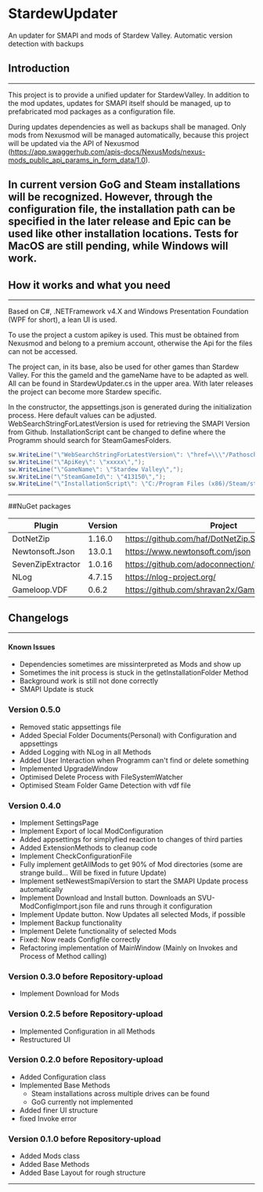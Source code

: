 # StardewUpdater
An updater for SMAPI and mods of Stardew Valley. Automatic version detection with backups

## Introduction
----
This project is to provide a unified updater for StardewValley. In addition to the mod updates, 
updates for SMAPI itself should be managed, up to prefabricated mod packages as a configuration 
file.

During updates dependencies as well as backups shall be managed. Only mods from Nexusmod will 
be managed automatically, because this project will be updated via the API of Nexusmod 
(https://app.swaggerhub.com/apis-docs/NexusMods/nexus-mods_public_api_params_in_form_data/1.0).

In current version GoG and Steam installations will be recognized. However, through the configuration file, 
the installation path can be specified in the later release and Epic can be used like other installation 
locations. Tests for MacOS are still pending, while Windows will work.
----

## How it works and what you need
----
Based on C#, .NETFramework v4.X and Windows Presentation Foundation (WPF for short), a lean UI is used.

To use the project a custom apikey is used. This must be obtained from Nexusmod and belong to a premium account, otherwise the Api for the files can not be accessed.

The project can, in its base, also be used for other games than Stardew Valley. For this the gameId and the gameName have to be adapted as well. All can be found in StardewUpdater.cs in the upper area. With later releases the project can become more Stardew specific.

In the constructor, the appsettings.json is generated during the initialization process. Here default values can be adjusted.
WebSearchStringForLatestVersion is used for retrieving the SMAPI Version from Github. InstallationScript cant be changed to define where the Programm should search for SteamGamesFolders.

```c#
sw.WriteLine("\"WebSearchStringForLatestVersion\": \"href=\\\"/Pathoschild/SMAPI/releases/tag/\",");
sw.WriteLine("\"ApiKey\": \"xxxxx\",");
sw.WriteLine("\"GameName\": \"Stardew Valley\",");
sw.WriteLine("\"SteamGameId\": \"413150\",");
sw.WriteLine("\"InstallationScript\": \"C:/Program Files (x86)/Steam/steamapps/libraryfolders.vdf\",");
```
----

##NuGet packages

| Plugin | Version | Project |
| ------ | ------ | ------ |
| DotNetZip | 1.16.0 | https://github.com/haf/DotNetZip.Semverd |
| Newtonsoft.Json | 13.0.1 | https://www.newtonsoft.com/json |
| SevenZipExtractor | 1.0.16 | https://github.com/adoconnection/SevenZipExtractor |
| NLog | 4.7.15 | https://nlog-project.org/ |
| Gameloop.VDF | 0.6.2 | https://github.com/shravan2x/Gameloop.Vdf |

## Changelogs
----
#### Known Issues
- Dependencies sometimes are missinterpreted as Mods and show up
- Sometimes the init process is stuck in the getInstallationFolder Method
- Background work is still not done correctly
- SMAPI Update is stuck
 
### Version 0.5.0
- Removed static appsettings file
- Added Special Folder Documents(Personal) with Configuration and appsettings
- Added Logging with NLog in all Methods
- Added User Interaction when Programm can't find or delete something
- Implemented UpgradeWindow
- Optimised Delete Process with FileSystemWatcher
- Optimised Steam Folder Game Detection with vdf file

### Version 0.4.0
- Implement SettingsPage
- Implement Export of local ModConfiguration
- Added appsettings for simplyfied reaction to changes of third parties
- Added ExtensionMethods to cleanup code
- Implement CheckConfigurationFile
- Fully implement getAllMods to get 90% of Mod directories (some are strange build... Will be fixed in future Update)
- Implement setNewestSmapiVersion to start the SMAPI Update process automatically
- Implement Download and Install button. Downloads an SVU-ModConfigImport.json file and runs through it configuration
- Implement Update button. Now Updates all selected Mods, if possible
- Implement Backup functionality
- Implement Delete functionality of selected Mods
- Fixed: Now reads Configfile correctly
- Refactoring implementation of MainWindow (Mainly on Invokes and Process of Method calling)

### Version 0.3.0 before Repository-upload
- Implement Download for Mods

### Version 0.2.5 before Repository-upload
- Implemented Configuration in all Methods
- Restructured UI

### Version 0.2.0 before Repository-upload
- Added Configuration class
- Implemented Base Methods
  - Steam installations across multiple drives can be found
  - GoG currently not implemented
- Added finer UI structure
- fixed Invoke error

### Version 0.1.0 before Repository-upload
- Added Mods class
- Added Base Methods
- Added Base Layout for rough structure
----
